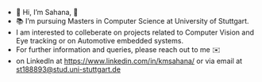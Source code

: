 - :wave: Hi, I’m Sahana, :woman:
- :books: I’m pursuing Masters in Computer Science at University of Stuttgart.
- I am interested to colleberate on projects related to Computer Vision and Eye tracking or on Automotive embedded systems.
- For further information and queries, please reach out to me :envelope:
- on LinkedIn at https://www.linkedin.com/in/kmsahana/ or via email at st188893@stud.uni-stuttgart.de

<!---
SahOnBoarded/SahOnBoarded is a ✨ special ✨ repository because its `README.md` (this file) appears on your GitHub profile.
You can click the Preview link to take a look at your changes.
--->
